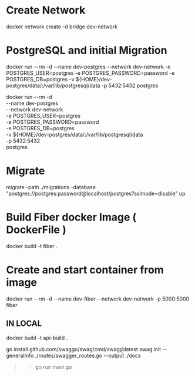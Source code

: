 # Create Network

docker network create -d bridge dev-network

# PostgreSQL and initial Migration

docker run --rm -d --name dev-postgres --network dev-network -e POSTGRES_USER=postgres -e POSTGRES_PASSWORD=password -e POSTGRES_DB=postgres -v \${HOME}/dev-postgres/data/:/var/lib/postgresql/data -p 5432:5432 postgres

docker run --rm -d \
 --name dev-postgres \
 --network dev-network \
 -e POSTGRES_USER=postgres \
 -e POSTGRES_PASSWORD=password \
 -e POSTGRES_DB=postgres \
 -v \${HOME}/dev-postgres/data/:/var/lib/postgresql/data \
 -p 5432:5432 \
 postgres

# Migrate

migrate -path ./migrations -database "postgres://postgres:password@localhost/postgres?sslmode=disable" up

# Build Fiber docker Image ( DockerFile )

docker build -t fiber .

# Create and start container from image

docker run --rm -d --name dev-fiber --network dev-network -p 5000:5000 fiber

## IN LOCAL

docker build -t api-build .

go install github.com/swaggo/swag/cmd/swag@latest
swag init --generalInfo ./routes/swagger_routes.go --output ./docs

> > go run main.go
